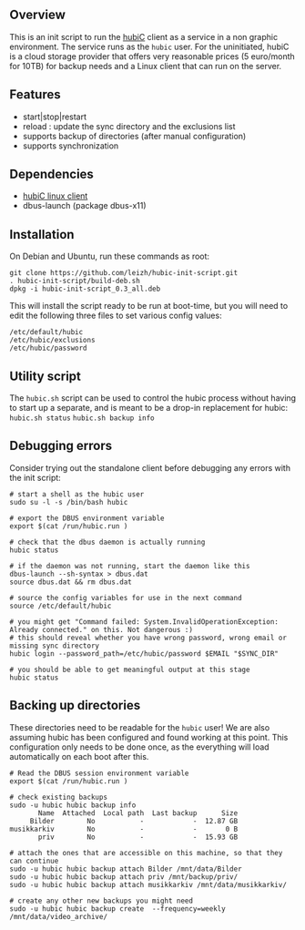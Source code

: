 Overview
--------
This is an init script to run the [hubiC](https://hubic.com) client as a service 
in a non graphic environment. The service runs as the `hubic` user.
For the uninitiated, hubiC is a cloud storage provider that offers very reasonable
prices (5 euro/month for 10TB) for backup needs and a Linux client that can run on the server.

Features
--------
 * start|stop|restart
 * reload : update the sync directory and the exclusions list
 * supports backup of directories (after manual configuration)
 * supports synchronization
 
Dependencies
------------
 * [hubiC linux client](https://hubic.com/en/downloads)
 * dbus-launch (package dbus-x11)

Installation
------------
On Debian and Ubuntu, run these commands as root:

    git clone https://github.com/leizh/hubic-init-script.git
    . hubic-init-script/build-deb.sh
    dpkg -i hubic-init-script_0.3_all.deb

This will install the script ready to be run at boot-time, but you will need to 
edit the following three files to set various config values:
```
/etc/default/hubic  
/etc/hubic/exclusions  
/etc/hubic/password
```

Utility script
--------------
The `hubic.sh` script can be used to control the hubic process without having to 
start up a separate, and is meant to be a drop-in replacement for hubic:
`hubic.sh status`
`hubic.sh backup info`

## Debugging errors
Consider trying out the standalone client before debugging any errors with the init script:
```
# start a shell as the hubic user
sudo su -l -s /bin/bash hubic

# export the DBUS environment variable
export $(cat /run/hubic.run )

# check that the dbus daemon is actually running
hubic status

# if the daemon was not running, start the daemon like this
dbus-launch --sh-syntax > dbus.dat
source dbus.dat && rm dbus.dat

# source the config variables for use in the next command
source /etc/default/hubic

# you might get "Command failed: System.InvalidOperationException: Already connected." on this. Not dangerous :)
# this should reveal whether you have wrong password, wrong email or missing sync directory
hubic login --password_path=/etc/hubic/password $EMAIL "$SYNC_DIR"

# you should be able to get meaningful output at this stage
hubic status
```

## Backing up directories
These directories need to be readable for the `hubic` user! We are also assuming hubic has been 
configured and found working at this point. This configuration only needs to be done once, as
the everything will load automatically on each boot after this.

```
# Read the DBUS session environment variable
export $(cat /run/hubic.run )

# check existing backups
sudo -u hubic hubic backup info
       Name  Attached  Local path  Last backup      Size
     Bilder        No           -            -  12.87 GB
musikkarkiv        No           -            -       0 B
       priv        No           -            -  15.93 GB

# attach the ones that are accessible on this machine, so that they can continue
sudo -u hubic hubic backup attach Bilder /mnt/data/Bilder
sudo -u hubic hubic backup attach priv /mnt/backup/priv/
sudo -u hubic hubic backup attach musikkarkiv /mnt/data/musikkarkiv/

# create any other new backups you might need
sudo -u hubic hubic backup create  --frequency=weekly /mnt/data/video_archive/
```
